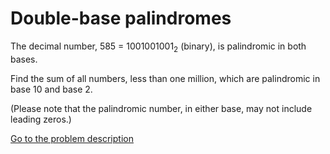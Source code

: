 Double-base palindromes
=======================


<p>The decimal number, 585 = 1001001001<sub>2</sub> (binary), is palindromic in both bases.</p>
<p>Find the sum of all numbers, less than one million, which are palindromic in base 10 and base 2.</p>
<p class='info'>(Please note that the palindromic number, in either base, may not include leading zeros.)</p>



[Go to the problem description](https://projecteuler.net/problem=36)
